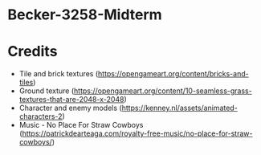 # Becker-3258-Midterm

# Credits
- Tile and brick textures (https://opengameart.org/content/bricks-and-tiles)
- Ground texture (https://opengameart.org/content/10-seamless-grass-textures-that-are-2048-x-2048)
- Character and enemy models (https://kenney.nl/assets/animated-characters-2)
- Music - No Place For Straw Cowboys (https://patrickdearteaga.com/royalty-free-music/no-place-for-straw-cowboys/)
